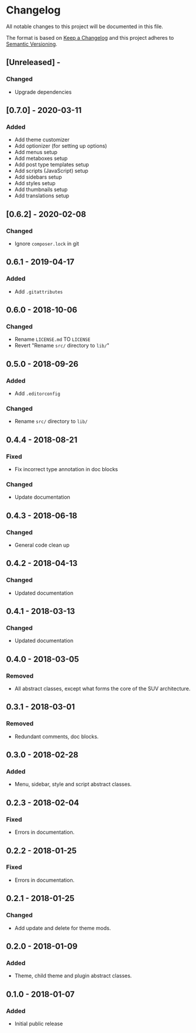 # Changelog

All notable changes to this project will be documented in this file.

The format is based on [Keep a Changelog](http://keepachangelog.com/en/1.0.0/)
and this project adheres to [Semantic Versioning](http://semver.org/spec/v2.0.0.html).

## [Unreleased] - 

### Changed
- Upgrade dependencies

## [0.7.0] - 2020-03-11

### Added
- Add theme customizer
- Add optionizer (for setting up options)
- Add menus setup
- Add metaboxes setup
- Add post type templates setup
- Add scripts (JavaScript) setup
- Add sidebars setup
- Add styles setup
- Add thumbnails setup
- Add translations setup

## [0.6.2] - 2020-02-08

### Changed
- Ignore `composer.lock` in git

## 0.6.1 - 2019-04-17

### Added
- Add `.gitattributes`

## 0.6.0 - 2018-10-06

### Changed
- Rename `LICENSE.md` TO `LICENSE`
- Revert "Rename `src/` directory to `lib/`"

## 0.5.0 - 2018-09-26

### Added
- Add `.editorconfig`

### Changed
- Rename `src/` directory to `lib/`

## 0.4.4 - 2018-08-21

### Fixed
- Fix incorrect type annotation in doc blocks

### Changed
- Update documentation

## 0.4.3 - 2018-06-18

### Changed
- General code clean up

## 0.4.2 - 2018-04-13

### Changed
- Updated documentation

## 0.4.1 - 2018-03-13

### Changed
- Updated documentation

## 0.4.0 - 2018-03-05

### Removed
- All abstract classes, except what forms the core of the SUV architecture.

## 0.3.1 - 2018-03-01

### Removed
- Redundant comments, doc blocks.

## 0.3.0 - 2018-02-28

### Added
- Menu, sidebar, style and script abstract classes.

## 0.2.3 - 2018-02-04

### Fixed
- Errors in documentation.

## 0.2.2 - 2018-01-25

### Fixed
- Errors in documentation.

## 0.2.1 - 2018-01-25

### Changed
- Add update and delete for theme mods.

## 0.2.0 - 2018-01-09

### Added
- Theme, child theme and plugin abstract classes.

## 0.1.0 - 2018-01-07

### Added
- Initial public release
